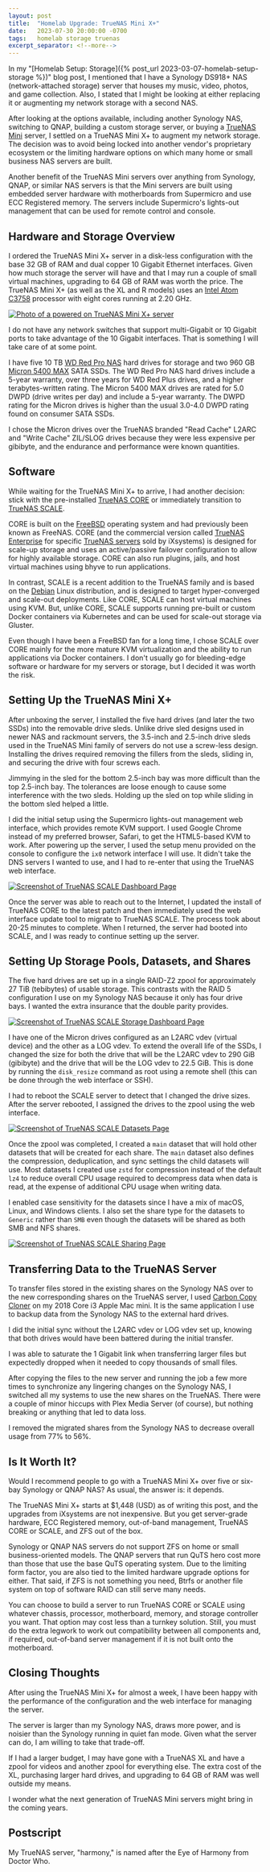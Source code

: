 ```yaml
---
layout: post
title:  "Homelab Upgrade: TrueNAS Mini X+"
date:   2023-07-30 20:00:00 -0700
tags:   homelab storage truenas
excerpt_separator: <!--more-->
---
```


In my "[Homelab Setup: Storage]({% post_url 2023-03-07-homelab-setup-storage %})" blog post, I mentioned that I have a Synology DS918+ NAS (network-attached storage) server that houses my music, video, photos, and game collection. Also, I stated that I might be looking at either replacing it or augmenting my network storage with a second NAS.

<!--more-->

After looking at the options available, including another Synology NAS, switching to QNAP, building a custom storage server, or buying a [TrueNAS Mini](https://www.truenas.com/truenas-mini/) server, I settled on a TrueNAS Mini X+ to augment my network storage. The decision was to avoid being locked into another vendor's proprietary ecosystem or the limiting hardware options on which many home or small business NAS servers are built.

Another benefit of the TrueNAS Mini servers over anything from Synology, QNAP, or similar NAS servers is that the Mini servers are built using embedded server hardware with motherboards from Supermicro and use ECC Registered memory. The servers include Supermicro's lights-out management that can be used for remote control and console.

## Hardware and Storage Overview

I ordered the TrueNAS Mini X+ server in a disk-less configuration with the base 32 GB of RAM and dual copper 10 Gigabit Ethernet interfaces. Given how much storage the server will have and that I may run a couple of small virtual machines, upgrading to 64 GB of RAM was worth the price. The TrueNAS Mini X+ (as well as the XL and R models) uses an [Intel Atom C3758](https://www.intel.com/content/www/us/en/products/sku/97926/intel-atom-processor-c3758-16m-cache-up-to-2-20-ghz/specifications.html) processor with eight cores running at 2.20 GHz.

[![Photo of a powered on TrueNAS Mini X+ server](/assets/images/truenas/truenas-mini-x-plus.jpg "Photo of a powered on TrueNAS Mini X+ server")](/assets/images/truenas/truenas-mini-x-plus.jpg)

I do not have any network switches that support multi-Gigabit or 10 Gigabit ports to take advantage of the 10 Gigabit interfaces. That is something I will take care of at some point.

I have five 10 TB [WD Red Pro NAS](https://www.westerndigital.com/products/internal-drives/wd-red-pro-sata-hdd) hard drives for storage and two 960 GB [Micron 5400 MAX](https://www.micron.com/products/ssd/product-lines/5400) SATA SSDs. The WD Red Pro NAS hard drives include a 5-year warranty, over three years for WD Red Plus drives, and a higher terabytes-written rating. The Micron 5400 MAX drives are rated for 5.0 DWPD (drive writes per day) and include a 5-year warranty. The DWPD rating for the Micron drives is higher than the usual 3.0-4.0 DWPD rating found on consumer SATA SSDs.

I chose the Micron drives over the TrueNAS branded "Read Cache" L2ARC and "Write Cache" ZIL/SLOG drives because they were less expensive per gibibyte, and the endurance and performance were known quantities.

## Software

While waiting for the TrueNAS Mini X+ to arrive, I had another decision: stick with the pre-installed [TrueNAS CORE](https://www.truenas.com/truenas-core/) or immediately transition to [TrueNAS SCALE](https://www.truenas.com/truenas-scale/).

CORE is built on the [FreeBSD](https://www.freebsd.org) operating system and had previously been known as FreeNAS. CORE (and the commercial version called [TrueNAS Enterprise](https://www.truenas.com/truenas-enterprise/) for specific [TrueNAS servers](https://www.truenas.com/systems-overview/) sold by iXsystems) is designed for scale-up storage and uses an active/passive failover configuration to allow for highly available storage. CORE can also run plugins, jails, and host virtual machines using bhyve to run applications.

In contrast, SCALE is a recent addition to the TrueNAS family and is based on the [Debian](https://www.debian.org) Linux distribution, and is designed to target hyper-converged and scale-out deployments. Like CORE, SCALE can host virtual machines using KVM. But, unlike CORE, SCALE supports running pre-built or custom Docker containers via Kubernetes and can be used for scale-out storage via Gluster.

Even though I have been a FreeBSD fan for a long time, I chose SCALE over CORE mainly for the more mature KVM virtualization and the ability to run applications via Docker containers. I don't usually go for bleeding-edge software or hardware for my servers or storage, but I decided it was worth the risk.

## Setting Up the TrueNAS Mini X+

After unboxing the server, I installed the five hard drives (and later the two SSDs) into the removable drive sleds. Unlike drive sled designs used in newer NAS and rackmount servers, the 3.5-inch and 2.5-inch drive sleds used in the TrueNAS Mini family of servers do not use a screw-less design. Installing the drives required removing the fillers from the sleds, sliding in, and securing the drive with four screws each.

Jimmying in the sled for the bottom 2.5-inch bay was more difficult than the top 2.5-inch bay. The tolerances are loose enough to cause some interference with the two sleds. Holding up the sled on top while sliding in the bottom sled helped a little.

I did the initial setup using the Supermicro lights-out management web interface, which provides remote KVM support. I used Google Chrome instead of my preferred browser, Safari, to get the HTML5-based KVM to work. After powering up the server, I used the setup menu provided on the console to configure the `ix0` network interface I will use. It didn't take the DNS servers I wanted to use, and I had to re-enter that using the TrueNAS web interface.

[![Screenshot of TrueNAS SCALE Dashboard Page](/assets/images/truenas/truenas-dashboard.png "Screenshot of TrueNAS SCALE Dashboard Page")](/assets/images/truenas/truenas-dashboard.png)

Once the server was able to reach out to the Internet, I updated the install of TrueNAS CORE to the latest patch and then immediately used the web interface update tool to migrate to TrueNAS SCALE. The process took about 20-25 minutes to complete. When I returned, the server had booted into SCALE, and I was ready to continue setting up the server.

## Setting Up Storage Pools, Datasets, and Shares

The five hard drives are set up in a single RAID-Z2 zpool for approximately 27 TiB (tebibytes) of usable storage. This contrasts with the RAID 5 configuration I use on my Synology NAS because it only has four drive bays. I wanted the extra insurance that the double parity provides.

[![Screenshot of TrueNAS SCALE Storage Dashboard Page](/assets/images/truenas/truenas-storage-dashboard.png "Screenshot of TrueNAS SCALE Storage Dashboard Page")](/assets/images/truenas/truenas-storage-dashboard.png)

I have one of the Micron drives configured as an L2ARC vdev (virtual device) and the other as a LOG vdev. To extend the overall life of the SSDs, I changed the size for both the drive that will be the L2ARC vdev to 290 GiB (gibibyte) and the drive that will be the LOG vdev to 22.5 GiB. This is done by running the `disk_resize` command as root using a remote shell (this can be done through the web interface or SSH).

I had to reboot the SCALE server to detect that I changed the drive sizes. After the server rebooted, I assigned the drives to the zpool using the web interface.

[![Screenshot of TrueNAS SCALE Datasets Page](/assets/images/truenas/truenas-datasets.png "Screenshot of TrueNAS SCALE Datasets Page")](/assets/images/truenas/truenas-datasets.png)

Once the zpool was completed, I created a `main` dataset that will hold other datasets that will be created for each share. The `main` dataset also defines the compression, deduplication, and sync settings the child datasets will use. Most datasets I created use `zstd` for compression instead of the default `lz4` to reduce overall CPU usage required to decompress data when data is read, at the expense of additional CPU usage when writing data.

I enabled case sensitivity for the datasets since I have a mix of macOS, Linux, and Windows clients. I also set the share type for the datasets to `Generic` rather than `SMB` even though the datasets will be shared as both SMB and NFS shares.

[![Screenshot of TrueNAS SCALE Sharing Page](/assets/images/truenas/truenas-sharing.png "Screenshot of TrueNAS SCALE Sharing Page")](/assets/images/truenas/truenas-sharing.png)

## Transferring Data to the TrueNAS Server

To transfer files stored in the existing shares on the Synology NAS over to the new corresponding shares on the TrueNAS server, I used [Carbon Copy Cloner](https://bombich.com) on my 2018 Core i3 Apple Mac mini. It is the same application I use to backup data from the Synology NAS to the external hard drives.

I did the initial sync without the L2ARC vdev or LOG vdev set up, knowing that both drives would have been battered during the initial transfer.

I was able to saturate the 1 Gigabit link when transferring larger files but expectedly dropped when it needed to copy thousands of small files.

After copying the files to the new server and running the job a few more times to synchronize any lingering changes on the Synology NAS, I switched all my systems to use the new shares on the TrueNAS. There were a couple of minor hiccups with Plex Media Server (of course), but nothing breaking or anything that led to data loss.

I removed the migrated shares from the Synology NAS to decrease overall usage from 77% to 56%.

## Is It Worth It?

Would I recommend people to go with a TrueNAS Mini X+ over five or six-bay Synology or QNAP NAS? As usual, the answer is: it depends.

The TrueNAS Mini X+ starts at $1,448 (USD) as of writing this post, and the upgrades from iXsystems are not inexpensive. But you get server-grade hardware, ECC Registered memory, out-of-band management, TrueNAS CORE or SCALE, and ZFS out of the box.

Synology or QNAP NAS servers do not support ZFS on home or small business-oriented models. The QNAP servers that run QuTS hero cost more than those that use the base QuTS operating system. Due to the limiting form factor, you are also tied to the limited hardware upgrade options for either. That said, if ZFS is not something you need, Btrfs or another file system on top of software RAID can still serve many needs.

You can choose to build a server to run TrueNAS CORE or SCALE using whatever chassis, processor, motherboard, memory, and storage controller you want. That option may cost less than a turnkey solution. Still, you must do the extra legwork to work out compatibility between all components and, if required, out-of-band server management if it is not built onto the motherboard.

## Closing Thoughts

After using the TrueNAS Mini X+ for almost a week, I have been happy with the performance of the configuration and the web interface for managing the server.

The server is larger than my Synology NAS, draws more power, and is noisier than the Synology running in quiet fan mode. Given what the server can do, I am willing to take that trade-off.

If I had a larger budget, I may have gone with a TrueNAS XL and have a zpool for videos and another zpool for everything else. The extra cost of the XL, purchasing larger hard drives, and upgrading to 64 GB of RAM was well outside my means.

I wonder what the next generation of TrueNAS Mini servers might bring in the coming years.

## Postscript

My TrueNAS server, "harmony," is named after the Eye of Harmony from Doctor Who.
